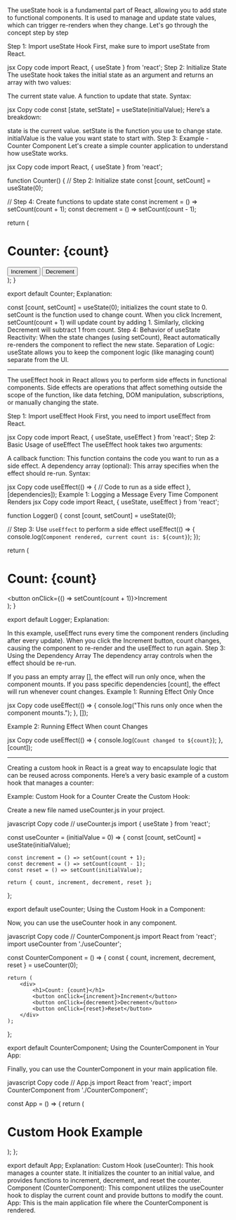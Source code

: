 The useState hook is a fundamental part of React, allowing you to add state to functional components. It is used to manage and update state values, which can trigger re-renders when they change. Let's go through the concept step by step

Step 1: Import useState Hook
First, make sure to import useState from React.

jsx
Copy code
import React, { useState } from 'react';
Step 2: Initialize State
The useState hook takes the initial state as an argument and returns an array with two values:

The current state value.
A function to update that state.
Syntax:

jsx
Copy code
const [state, setState] = useState(initialValue);
Here’s a breakdown:

state is the current value.
setState is the function you use to change state.
initialValue is the value you want state to start with.
Step 3: Example - Counter Component
Let's create a simple counter application to understand how useState works.

jsx
Copy code
import React, { useState } from 'react';

function Counter() {
  // Step 2: Initialize state
  const [count, setCount] = useState(0);

  // Step 4: Create functions to update state
  const increment = () => setCount(count + 1);
  const decrement = () => setCount(count - 1);

  return (
    <div>
      <h1>Counter: {count}</h1>
      <button onClick={increment}>Increment</button>
      <button onClick={decrement}>Decrement</button>
    </div>
  );
}

export default Counter;
Explanation:

const [count, setCount] = useState(0); initializes the count state to 0.
setCount is the function used to change count.
When you click Increment, setCount(count + 1) will update count by adding 1.
Similarly, clicking Decrement will subtract 1 from count.
Step 4: Behavior of useState
Reactivity: When the state changes (using setCount), React automatically re-renders the component to reflect the new state.
Separation of Logic: useState allows you to keep the component logic (like managing count) separate from the UI.



-------------------------------------------------------------------------------------------------------


The useEffect hook in React allows you to perform side effects in functional components. Side effects are operations that affect something outside the scope of the function, like data fetching, DOM manipulation, subscriptions, or manually changing the state.

Step 1: Import useEffect Hook
First, you need to import useEffect from React.

jsx
Copy code
import React, { useState, useEffect } from 'react';
Step 2: Basic Usage of useEffect
The useEffect hook takes two arguments:

A callback function: This function contains the code you want to run as a side effect.
A dependency array (optional): This array specifies when the effect should re-run.
Syntax:

jsx
Copy code
useEffect(() => {
  // Code to run as a side effect
}, [dependencies]);
Example 1: Logging a Message Every Time Component Renders
jsx
Copy code
import React, { useState, useEffect } from 'react';

function Logger() {
  const [count, setCount] = useState(0);

  // Step 3: Use `useEffect` to perform a side effect
  useEffect(() => {
    console.log(`Component rendered, current count is: ${count}`);
  });

  return (
    <div>
      <h1>Count: {count}</h1>
      <button onClick={() => setCount(count + 1)}>Increment</button>
    </div>
  );
}

export default Logger;
Explanation:

In this example, useEffect runs every time the component renders (including after every update).
When you click the Increment button, count changes, causing the component to re-render and the useEffect to run again.
Step 3: Using the Dependency Array
The dependency array controls when the effect should be re-run.

If you pass an empty array [], the effect will run only once, when the component mounts.
If you pass specific dependencies [count], the effect will run whenever count changes.
Example 1: Running Effect Only Once

jsx
Copy code
useEffect(() => {
  console.log("This runs only once when the component mounts.");
}, []);


Example 2: Running Effect When count Changes

jsx
Copy code
useEffect(() => {
  console.log(`Count changed to ${count}`);
}, [count]);




--------------------------------------------------------------------------------------------------------


Creating a custom hook in React is a great way to encapsulate logic that can be reused across components. Here’s a very basic example of a custom hook that manages a counter:

Example: Custom Hook for a Counter
Create the Custom Hook:

Create a new file named useCounter.js in your project.

javascript
Copy code
// useCounter.js
import { useState } from 'react';

const useCounter = (initialValue = 0) => {
    const [count, setCount] = useState(initialValue);

    const increment = () => setCount(count + 1);
    const decrement = () => setCount(count - 1);
    const reset = () => setCount(initialValue);

    return { count, increment, decrement, reset };
};

export default useCounter;
Using the Custom Hook in a Component:

Now, you can use the useCounter hook in any component.

javascript
Copy code
// CounterComponent.js
import React from 'react';
import useCounter from './useCounter';

const CounterComponent = () => {
    const { count, increment, decrement, reset } = useCounter(0);

    return (
        <div>
            <h1>Count: {count}</h1>
            <button onClick={increment}>Increment</button>
            <button onClick={decrement}>Decrement</button>
            <button onClick={reset}>Reset</button>
        </div>
    );
};

export default CounterComponent;
Using the CounterComponent in Your App:

Finally, you can use the CounterComponent in your main application file.

javascript
Copy code
// App.js
import React from 'react';
import CounterComponent from './CounterComponent';

const App = () => {
    return (
        <div>
            <h1>Custom Hook Example</h1>
            <CounterComponent />
        </div>
    );
};

export default App;
Explanation:
Custom Hook (useCounter): This hook manages a counter state. It initializes the counter to an initial value, and provides functions to increment, decrement, and reset the counter.
Component (CounterComponent): This component utilizes the useCounter hook to display the current count and provide buttons to modify the count.
App: This is the main application file where the CounterComponent is rendered.



